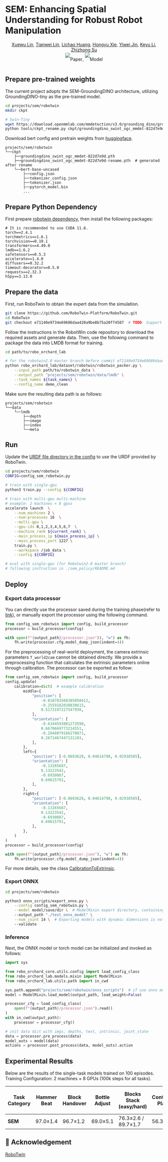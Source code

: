 # SEM: Enhancing Spatial Understanding for Robust Robot Manipulation

<div align="center" class="authors">
    <a href="https://scholar.google.com/citations?user=pfXQwcQAAAAJ&hl=en" target="_blank">Xuewu Lin</a>,
    <a href="https://wzmsltw.github.io/" target="_blank">Tianwei Lin</a>,
    <a href="https://scholar.google.com/citations?user=F2e_jZMAAAAJ&hl=en" target="_blank">Lichao Huang</a>,
    <a href="https://openreview.net/profile?id=~HONGYU_XIE2" target="_blank">Hongyu Xie</a>,
    <a href="" target="_blank">Yiwei Jin</a>,
    <a href="https://scholar.google.com/citations?user=m3IK258AAAAJ&hl=zh-CN&oi=ao" target="_blank">Keyu Li</a>,
    <a href="https://scholar.google.com/citations?user=HQfc8TEAAAAJ&hl=en" target="_blank">Zhizhong Su</a>
</div>

<div align="center" style="line-height: 3;">
  <a href="https://arxiv.org/abs/2505.16196" target="_blank" style="margin: 2px;">
    <img alt="Paper" src="https://img.shields.io/badge/Paper-Arxiv-red" style="display: inline-block; vertical-align: middle;"/>
  </a>
  <a href="https://huggingface.co/HorizonRobotics/SEM-RoboTwin-Tiny" target="_blank" style="margin: 2px;">
    <img alt="Model" src="https://img.shields.io/badge/Model-HuggingFace-red" style="display: inline-block; vertical-align: middle;"/>
  </a>
</div>


## Prepare pre-trained weights

The current project adopts the SEM-GroundingDINO architecture, utilizing GroundingDINO-tiny as the pre-trained model.
```bash
cd projects/sem/robotwin
mkdir ckpt

# Swin-Tiny
wget https://download.openmmlab.com/mmdetection/v3.0/grounding_dino/groundingdino_swint_ogc_mmdet-822d7e9d.pth -O ckpt/groundingdino_swint_ogc_mmdet-822d7e9d.pth
python tools/ckpt_rename.py ckpt/groundingdino_swint_ogc_mmdet-822d7e9d.pth --output ./ckpt
```

Download bert config and pretrain weights from [huggingface](https://huggingface.co/google-bert/bert-base-uncased/tree/main).

```text
projects/sem/robotwin
└──ckpt
    ├──groundingdino_swint_ogc_mmdet-822d7e9d.pth
    ├──groundingdino_swint_ogc_mmdet-822d7e9d-rename.pth  # generated after rename
    └──bert-base-uncased
        ├──config.json
        ├──tokenizer_config.json
        ├──tokenizer.json
        ├──pytorch_model.bin
        ...
```

## Prepare Python Dependency

First prepare [robotwin dependency](https://github.com/TianxingChen/RoboTwin/blob/main/INSTALLATION.md), then install the following packages:

```text
# It is recommended to use CUDA 11.8.
torch==2.4.1
torchmetrics==1.6.1 
torchvision==0.19.1
transformers==4.49.0
lmdb==1.6.2 
safetensors==0.5.3 
accelerate==1.4.0 
diffusers==0.32.2 
timeout-decorator==0.5.0
requests==2.32.3 
h5py==3.13.0
```


## Prepare the data
First, run RoboTwin to obtain the expert data from the simulation.

```bash
git clone https://github.com/RoboTwin-Platform/RoboTwin.git
cd RoboTwin
git checkout e71140e9734e69686daa420a9be8b75a20ff4587  # TODO: Support the latest version
```
Follow the instructions in the RobotWin code repository to download the required assets and generate data.
Then, use the following command to package the data into LMDB format for training.
```bash
cd path/to/robo_orchard_lab

# for the robotwin2.0 master branch before commit e71140e9734e69686daa420a9be8b75a20ff4587 or the Challenge-Cup-2025 branch
python robo_orchard_lab/dataset/robotwin/robotwin_packer.py \
    --input_path path/to/robotwin_data \
    --output_path "projects/sem/robotwin/data/lmdb" \
    --task_names ${task_names} \
    --config_name demo_clean
```

Make sure the resulting data path is as follows:
```text
projects/sem/robotwin
└──data
    └──lmdb
        ├──depth
        ├──image
        ├──index
        └──meta
```

## Run

Update the [URDF file directory in the config](./config_sem_robotwin.py#L21) to use the URDF provided by RoboTwin.
```bash
cd projects/sem/robotwin
CONFIG=config_sem_robotwin.py

# train with single-gpu
python3 train.py --config ${CONFIG}

# train with multi-gpu multi-machine
# example: 2 machines × 8 gpus
accelerate launch  \
    --num_machines 2 \
    --num-processes 16  \
    --multi-gpu \
    --gpu-ids 0,1,2,3,4,5,6,7  \
    --machine_rank ${current_rank} \
    --main_process_ip ${main_process_ip} \
    --main_process_port 1227 \
    train.py \
    --workspace /job_data \
    --config ${CONFIG}

# eval with single-gpu (for Robotwin2.0 master branch)
# following instruction in ./sem_policy/README.md
```


## Deploy

### Export data processor
You can directly use the processor saved during the training phase(refer to [link](train.py#73)), or manually export the processor using the following command.
```python
from config_sem_robotwin import config, build_processor
processor = build_processor(config)

with open(f"{output_path}/processor.json")), "w") as fh:
    fh.write(processor.cfg.model_dump_json(indent=4))
```

For the preprocessing of real-world deployment, the camera extrinsic parameters `T_world2cam` cannot be obtained directly.
We provide a preprocessing function that calculates the extrinsic parameters online through calibration.
The processor can be exported as follow:
```python
from config_sem_robotwin import config, build_processor
config.update(
    calibration=dict(  # example calibration
        middle={
            "position": [
                -0.010783568385050412,
                -0.2559182030838615,
                0.5173197227547938,
            ],
            "orientation": [
                -0.6344593881273598,
                0.6670669773214551,
                -0.2848079166270871,
                0.2671467447131103,
            ],
        },
        left={
            "position": [-0.0693628, 0.04614798, 0.02938585],
            "orientation": [
                -0.13265687,
                0.13223542,
                -0.6930087,
                0.69615791,
            ],
        },
        right={
            "position": [-0.0693628, 0.04614798, 0.02938585],
            "orientation": [
                -0.13265687,
                0.13223542,
                -0.6930087,
                0.69615791,
            ],
        },
    )
)
processor = build_processor(config)

with open(f"{output_path}/processor.json"), "w") as fh:
    fh.write(processor.cfg.model_dump_json(indent=4))
```
For more details, see the class [CalibrationToExtrinsic](../../../robo_orchard_lab/dataset/robotwin/transforms.py#L699).


### Export ONNX
```bash
cd projects/sem/robotwin

python3 onnx_scripts/export_onnx.py \
    --config config_sem_robotwin.py \
    --model model/save/dir \  # ModelMixin export directory, containing model.safetensors and model.config.json
    --output_path "./test_onnx_model" \
    --num_joint 14 \  # Exporting models with dynamic dimensions is not currently supported
    --validate
```

### Inference
Next, the ONNX model or torch model can be initialized and invoked as follows:
```python
import sys

from robo_orchard_core.utils.config import load_config_class
from robo_orchard_lab.models.mixin import ModelMixin
from robo_orchard_lab.utils.path import in_cwd

sys.path.append("projects/sem/robotwin/onnx_scripts")  # if use onnx model
model = ModelMixin.load_model(output_path, load_weight=False)

processor_cfg = load_config_class(
    open(f"{output_path}/processor.json").read()
)
with in_cwd(output_path):
    processor = processor_cfg()

# init data dict with imgs, depths, text, intrinsic, joint_state
data = processor.pre_process(data)
model_outs = model(data)
actions = processor.post_process(data, model_outs).action
```


## Experimental Results

Below are the results of the single-task models trained on 100 episodes.
Training Configuration: 2 machines × 8 GPUs (100k steps for all tasks).

| Task Category  | Hammer Beat | Block Handover | Bottle Adjust | Blocks Stack (easy/hard) | Container Place | Bottles Pick | Dual Shoes Place | Dual Bottles Pick (easy/hard) | Empty Cup Place | Pick Apple | Put Apple Cabinet | Mug hanging (easy/hard) | Shoe Place  | Mean    |
|----------------|-------------|----------------|---------------|--------------------------|-----------------|--------------|------------------|-------------------------------|-----------------|------------|-------------------|-------------------------|-------------|---------|
| **SEM**            | 97.0±1.4    | 96.7±1.2       | 69.0±5.1      | 76.3±2.6 / 89.7±1.7      | 56.3±4.2        | 56.3±5.3     | 51.7±2.6         | 98.0±0.8 / 60.7±0.5           | 87.0±2.2        | 98.7±0.5   | 73.3±0.9          | 12.3±4.8 / 6.0±1.6      | 88.3±1.2    | 69.8±2.7|


## :handshake: Acknowledgement
[RoboTwin](https://github.com/TianxingChen/RoboTwin)
